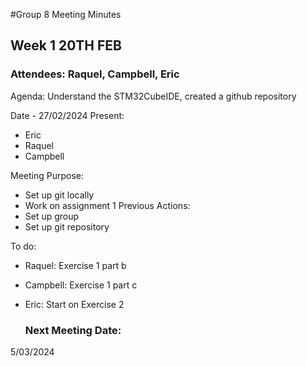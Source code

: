 #Group 8 Meeting Minutes
## Week 1 20TH FEB

### Attendees: Raquel, Campbell, Eric
Agenda: Understand the STM32CubeIDE, created a github repository


Date - 27/02/2024
Present:
- Eric
- Raquel
- Campbell

Meeting Purpose:
- Set up git locally
- Work on assignment 1
Previous Actions:
- Set up group
- Set up git repository

To do:
- Raquel: Exercise 1 part b
- Campbell: Exercise 1 part c
- Eric: Start on Exercise 2

  ### Next Meeting Date:
5/03/2024




